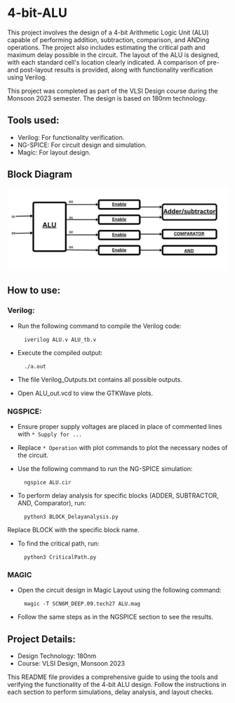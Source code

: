 # 4-bit-ALU

This project involves the design of a 4-bit Arithmetic Logic Unit (ALU) capable of performing addition, subtraction, comparison, and ANDing operations. The project also includes estimating the critical path and maximum delay possible in the circuit. The layout of the ALU is designed, with each standard cell's location clearly indicated. A comparison of pre- and post-layout results is provided, along with functionality verification using Verilog.

This project was completed as part of the VLSI Design course during the Monsoon 2023 semester. The design is based on 180nm technology.

## Tools used:

* Verilog: For functionality verification.
* NG-SPICE: For circuit design and simulation.
* Magic: For layout design.

## Block Diagram 

![alt text](image-1.png)

## How to use:

### Verilog:
* Run the following command to compile the Verilog code:

        iverilog ALU.v ALU_tb.v

* Execute the compiled output:

        ./a.out

* The file Verilog_Outputs.txt contains all possible outputs.
* Open ALU_out.vcd to view the GTKWave plots.

### NGSPICE:
* Ensure proper supply voltages are placed in place of commented lines with `* Supply for ...`
* Replace `* Operation` with plot commands to plot the necessary nodes of the circuit.
* Use the following command to run the NG-SPICE simulation:

        ngspice ALU.cir

* To perform delay analysis for specific blocks (ADDER, SUBTRACTOR, AND, Comparator), run:

        python3 BLOCK_Delayanalysis.py
Replace BLOCK with the specific block name.
* To find the critical path, run:

        python3 CriticalPath.py
### MAGIC
* Open the circuit design in Magic Layout using the following command:

        magic -T SCN6M_DEEP.09.tech27 ALU.mag
* Follow the same steps as in the NGSPICE section to see the results.

## Project Details:

* Design Technology: 180nm
* Course: VLSI Design, Monsoon 2023

This README file provides a comprehensive guide to using the tools and verifying the functionality of the 4-bit ALU design. Follow the instructions in each section to perform simulations, delay analysis, and layout checks.